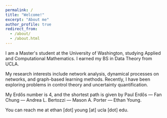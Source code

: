 ```yaml
---
permalink: /
title: "Welcome!"
excerpt: "About me"
author_profile: true
redirect_from: 
  - /about/
  - /about.html
---
```


I am a Master's student at the University of Washington, studying Applied and Computational Mathematics. I earned my BS in Data Theory from UCLA. 

My research interests include network analysis, dynamical processes on networks, and graph-based learning methods. Recently, I have been exploring problems in control theory and uncertainty quantification.

My Erdős number is 4, and the shortest path is given by Paul Erdős — Fan Chung — Andrea L. Bertozzi — Mason A. Porter — Ethan Young.

You can reach me at ethan \[dot\] young \[at\] ucla \[dot\] edu.
